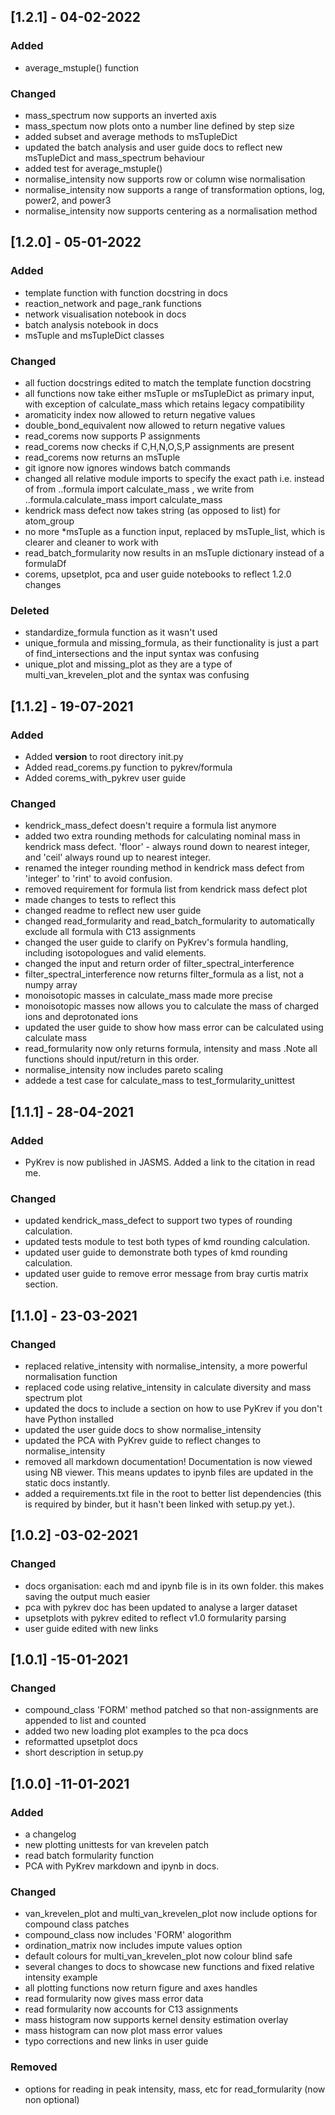 ## [1.2.1] - 04-02-2022

### Added
- average_mstuple() function

### Changed
- mass_spectrum now supports an inverted axis
- mass_spectum now plots onto a number line defined by step size
- added subset and average methods to msTupleDict 
- updated the batch analysis and user guide docs to reflect new msTupleDict and mass_spectrum behaviour
- added test for average_mstuple()
- normalise_intensity now supports row or column wise normalisation
- normalise_intensity now supports a range of transformation options, log, power2, and power3
- normalise_intensity now supports centering as a normalisation method 

## [1.2.0] - 05-01-2022 

### Added
- template function with function docstring in docs
- reaction_network and page_rank functions 
- network visualisation notebook in docs
- batch analysis notebook in docs
- msTuple and msTupleDict classes

### Changed
- all fuction docstrings edited to match the template function docstring
- all functions now take either msTuple or msTupleDict as primary input, with exception of calculate_mass which retains legacy compatibility
- aromaticity index now allowed to return negative values
- double_bond_equivalent now allowed to return negative values
- read_corems now supports P assignments 
- read_corems now checks if C,H,N,O,S,P assignments are present 
- read_corems now returns an msTuple
- git ignore now ignores windows batch commands 
- changed all relative module imports to specify the exact path
	i.e. instead of from ..formula import calculate_mass , we write from ..formula.calculate_mass import calculate_mass
- kendrick mass defect now takes string (as opposed to list) for atom_group
- no more *msTuple as a function input, replaced by msTuple_list, which is clearer and cleaner to work with
- read_batch_formularity now results in an msTuple dictionary instead of a formulaDf
- corems, upsetplot, pca and user guide notebooks to reflect 1.2.0 changes

### Deleted
- standardize_formula function as it wasn't used
- unique_formula and missing_formula, as their functionality is just a part of find_intersections and the input syntax was confusing
- unique_plot and missing_plot as they are a type of multi_van_krevelen_plot and the syntax was confusing

## [1.1.2] - 19-07-2021 

### Added
- Added __version__ to root directory init.py
- Added read_corems.py function to pykrev/formula 
- Added corems_with_pykrev user guide

### Changed
- kendrick_mass_defect doesn't require a formula list anymore 
- added two extra rounding methods for calculating nominal mass in kendrick mass defect. 
	'floor' - always round down to nearest integer, and 'ceil' always round up to nearest integer. 
- renamed the integer rounding method in kendrick mass defect from 'integer' to 'rint' to avoid confusion.
- removed requirement for formula list from kendrick mass defect plot
- made changes to tests to reflect this 
- changed readme to reflect new user guide
- changed read_formularity and read_batch_formularity to automatically exclude all formula with C13 assignments 
- changed the user guide to clarify on PyKrev's formula handling, including isotopologues and valid elements.
- changed the input and return order of filter_spectral_interference
- filter_spectral_interference now returns filter_formula as a list, not a numpy array
- monoisotopic masses in calculate_mass made more precise
- monoisotopic masses now allows you to calculate the mass of charged ions and deprotonated ions
- updated the user guide to show how mass error can be calculated using calculate mass
- read_formularity now only returns formula, intensity and mass .Note all functions should input/return in this order.
- normalise_intensity now includes pareto scaling
- addede a test case for calculate_mass to test_formularity_unittest

## [1.1.1] - 28-04-2021

### Added
- PyKrev is now published in JASMS. Added a link to the citation in read me. 

### Changed
- updated kendrick_mass_defect to support two types of rounding calculation. 
- updated tests module to test both types of kmd rounding calculation. 
- updated user guide to demonstrate both types of kmd rounding calculation. 
- updated user guide  to remove error message from bray curtis matrix section. 

## [1.1.0] - 23-03-2021

### Changed
- replaced relative_intensity with normalise_intensity, a more powerful normalisation function
- replaced code using relative_intensity in calculate diversity and mass spectrum plot 
- updated the docs to include a section on how to use PyKrev if you don't have Python installed 
- updated the user guide docs to show normalise_intensity
- updated the PCA with PyKrev guide to reflect changes to normalise_intensity
- removed all markdown documentation! Documentation is now viewed using NB viewer. This means updates to ipynb files are updated in the static docs instantly. 
- added a requirements.txt file in the root to better list dependencies (this is required by binder, but it hasn't been linked with setup.py yet.). 

## [1.0.2] -03-02-2021

### Changed
- docs organisation: each md and ipynb file is in its own folder. this makes saving the output much easier 
- pca with pykrev doc has been updated to analyse a larger dataset
- upsetplots with pykrev edited to reflect v1.0 formularity parsing 
- user guide edited with new links 

## [1.0.1] -15-01-2021

### Changed
- compound_class 'FORM' method patched so that non-assignments are appended to list and counted
- added two new loading plot examples to the pca docs 
- reformatted upsetplot docs
- short description in setup.py

## [1.0.0] -11-01-2021

### Added
- a changelog
- new plotting unittests for van krevelen patch
- read batch formularity function
- PCA with PyKrev markdown and ipynb in docs. 

### Changed
- van_krevelen_plot and multi_van_krevelen_plot now include options for compound class patches
- compound_class now includes 'FORM' alogorithm
- ordination_matrix now includes impute values option 
- default colours for multi_van_krevelen_plot now colour blind safe
- several changes to docs to showcase new functions and fixed relative intensity example
- all plotting functions now return figure and axes handles
- read formularity now gives mass error data
- read formularity now accounts for C13 assignments
- mass histogram now supports kernel density estimation overlay
- mass histogram can now plot mass error values
- typo corrections and new links in user guide

### Removed
- options for reading in peak intensity, mass, etc for read_formularity (now non optional) 
